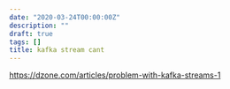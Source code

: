 ```yaml
---
date: "2020-03-24T00:00:00Z"
description: ""
draft: true
tags: []
title: kafka stream cant
---
```










https://dzone.com/articles/problem-with-kafka-streams-1

